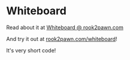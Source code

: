 Whiteboard
==========

Read about it at <a href="http://rook2pawn.com/post/view?post=6">Whiteboard @ rook2pawn.com</a>

And try it out at <a href="http://rook2pawn.com/whiteboard">rook2pawn.com/whiteboard</a>!

It's very short code!
